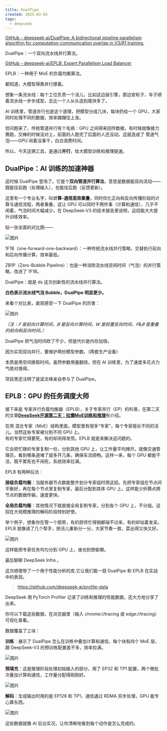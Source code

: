 ```yaml
---
title: DualPipe
created: 2025-03-03
tags:
  - deepseek
---
```

[GitHub - deepseek-ai/DualPipe: A bidirectional pipeline parallelism algorithm for computation-communication overlap in V3/R1 training.](https://github.com/deepseek-ai/DualPipe)

DualPipe：一个双向流水线并行算法。

[GitHub - deepseek-ai/EPLB: Expert Parallelism Load Balancer](https://github.com/deepseek-ai/eplb)

EPLB：一种用于 MoE 的负载均衡算法。




都知道，大模型得靠并行撑着。

想象一条流水线：每个工位负责一个活儿，比如这边装引擎，那边安轮子，车子顺着流水线一步步成型，总比一个人从头造到尾快多了。

AI 训练里，管道并行也是这个道理，把模型分成几块，每块扔给一个 GPU，大家同时处理不同的数据，效率蹭蹭往上涨。

但问题来了，传统管道并行有个毛病：GPU 之间得来回传数据，有时候就像接力赛跑，交棒的时候没对上，前面的人跑完了后面的人还没动。这就造成了 管道气泡——GPU 闲着没事干，白白浪费时间。

所以，今天这俩工具，是通过**并行**，给大模型训练和推理提速。

## DualPipe：AI 训练的加速神器

这时候 DualPipe 登场了。它是个**双向管道并行算法**，意思是数据能双向流动——既能往前跑（处理输入），也能往后跑（反馈更新）。

这里有一个专业名字，叫**计算-通信高效重叠**，同时优化正向和反向传播阶段的计算与通信流程，两者重叠，这让 GPU 可以同时干两件事（计算和通信），几乎不闲着，气泡时间大幅减少。在 DeepSeek-V3 的技术报告里说明，这招能大大提升训练效率。

贴一张全面的对比图——

![图片](https://mmbiz.qpic.cn/mmbiz_png/5fknb41ib9qGsourSwR8shqqaZK84J8nYrkXdq4cW9SS4C42nSxMTrxmW68DlupglNSWjr4kgfSDOCdVulaoV3w/640?wx_fmt=png&from=appmsg&tp=wxpic&wxfrom=5&wx_lazy=1&wx_co=1)

1F1B（one-forward-one-backward）：一种传统流水线并行策略，交替执行前向和后向传播计算，效率最低。

ZB1P（Zero-Bubble Pipeline）：也是一种消除流水线空闲时间（气泡）的并行策略，改进了 1F1B。

DualPipe：就是 ds 这次创新性的流水线并行算法。

**白色表示流水线气泡 Bubble，DualPipe 明显更少。**

来看个对比表，直观感受一下 DualPipe 的厉害：

![图片](https://mmbiz.qpic.cn/mmbiz_png/5fknb41ib9qGsourSwR8shqqaZK84J8nYcHGqJTd3BENRTlm9Xj231ZgvgdmibjicckB5Xn8ViaeU7OV52xQMGicCZQ/640?wx_fmt=png&from=appmsg&tp=wxpic&wxfrom=5&wx_lazy=1&wx_co=1)

_（注：𝐹 是前向计算时间，𝐵 是反向计算时间，𝑊 是权重反向时间，𝐹&𝐵 是重叠的前向和反向时间。）_

DualPipe 把气泡时间砍了不少，但是代价是内存加倍。

因为实现双向并行，要维护两份模型参数。（两套生产设备）

本质是用空间换取时间。虽然参数用量翻倍，但在 AI 训练里，为了速度多花点力气绝对值得。

项目里还注明了是梁文峰亲自参与了 DualPipe。

## EPLB：GPU 的任务调度大师

接下来是 专家并行负载均衡器（EPLB），关于专家并行（EP）的科普，在第二天的文章[**DeepSeek开源第二天：拉爆MoE训练和推理**](https://mp.weixin.qq.com/s?__biz=MzIwNzc2NTk0NQ==&mid=2247604310&idx=1&sn=17a10c321d0733728c43b3a2eb045005&scene=21#wechat_redirect)有介绍。

在用 混合专家（MoE）结构里面，模型里有很多“专家”，每个专家擅长不同的活儿。当然这些专家被分到不同 GPU 上。  
有的专家忙得要死，有的却闲得发慌。EPLB 就是来解决这问题的。

它会把忙碌的专家复制一份，分到其他 GPU 上，让工作量平均摊开。就像交通管理员，看到哪条道堵了就多开几条，确保车流顺畅。这样一来，每个 GPU 都能干活，既不累死也不闲死，系统效率拉满。

EPLB 有两种玩法：

**层级负载均衡**：当服务器节点数能整齐划分专家组时用这招。先把专家组在节点间平衡好，再在每个节点里复制专家，最后分配到具体 GPU 上。这样能少折腾点跨节点的数据传输，速度更快。

**全局负载均衡**：其他情况下就直接全局复制专家，分到各个 GPU 上，不分组。这招在大规模推理的解码阶段特别好使。

举个例子，想象你在管一个厨房，有的厨师忙得锅都端不过来，有的却站着发呆。EPLB 就像请了几个帮手，把活儿重新分一分，大家节奏一致，菜出得又快又好。

![图片](https://mmbiz.qpic.cn/mmbiz_png/5fknb41ib9qGsourSwR8shqqaZK84J8nYjvO1aGMwK9uXibbfRqiaH5rFArRfeEcmf0nvt83yOfibl606xZfk4ddmg/640?wx_fmt=png&from=appmsg&tp=wxpic&wxfrom=5&wx_lazy=1&wx_co=1)

这样能把专家任务均匀分到 GPU 上，谁也别想偷懒。

最后聊聊 DeepSeek Infra 。

这次顺便带了一个用于性能分析的库,它让我们能一窥 DualPipe 和 EPLB 在实战中的表现。

> https://github.com/deepseek-ai/profile-data

DeepSeek 用 PyTorch Profiler 记录了训练和推理的性能数据，还大方地分享了出来。

你可以下载这些数据，在浏览器里（输入 chrome://tracing 或 edge://tracing）可视化查看。

数据覆盖了三块：

**训练**：展示了 DualPipe 怎么在训练中叠加计算和通信。每个块有四个 MoE 层，跟 DeepSeek-V3 的预训练配置差不多，效率拉满。

![图片](https://mmbiz.qpic.cn/mmbiz_png/5fknb41ib9qGsourSwR8shqqaZK84J8nYqsYIBNPygqMekF1ed6R6ibzomOmviaOuSujVIMic7qibLyfLpHVQeFGVew/640?wx_fmt=png&from=appmsg&tp=wxpic&wxfrom=5&wx_lazy=1&wx_co=1)

**预填充**：这是推理阶段处理初始输入的部分，用了 EP32 和 TP1 配置，两个微批次叠加计算和通信，工作量分配得刚刚好。

![图片](https://mmbiz.qpic.cn/mmbiz_png/5fknb41ib9qGsourSwR8shqqaZK84J8nYJctzeiaQvnZkaltFgkB4Ytn6fEYIgeFYSR0m5STlLgokxWXbUpbwFGA/640?wx_fmt=png&from=appmsg&tp=wxpic&wxfrom=5&wx_lazy=1&wx_co=1)

**解码**：生成输出时用的是 EP128 和 TP1，通信通过 RDMA 异步处理，GPU 能专心算东西。

![图片](https://mmbiz.qpic.cn/mmbiz_png/5fknb41ib9qGsourSwR8shqqaZK84J8nY3icEwWkXIcIySX8vrrqjrdyyaV3t9hQlakD5AiazeqCLDQxU9kYKNISg/640?wx_fmt=png&from=appmsg&tp=wxpic&wxfrom=5&wx_lazy=1&wx_co=1)

这些数据就像 AI 后台实况，让你清晰地看到每个动作是怎么完成的。